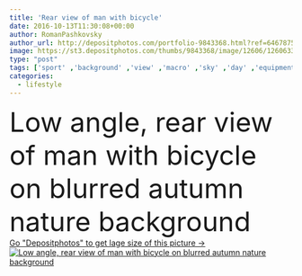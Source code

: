 ```yaml
---
title: 'Rear view of man with bicycle'
date: 2016-10-13T11:30:08+00:00
author: RomanPashkovsky
author_url: http://depositphotos.com/portfolio-9843368.html?ref=64678756
image: https://st3.depositphotos.com/thumbs/9843368/image/12606/126063390/api_thumb_450.jpg?forcejpeg=true
type: "post"
tags: ['sport' ,'background' ,'view' ,'macro' ,'sky' ,'day' ,'equipment' ,'season' ,'travel' ,'people' ,'park' ,'nature' ,'autumn' ,'leaves' ,'transport' ,'unrecognizable' ,'vehicle' ,'sports' ,'hobby' ,'healthy' ,'male' ,'man' ,'back' ,'trees' ,'concept' ,'lifestyle' ,'chain' ,'fitness' ,'exercise' ,'recreation' ,'bicycle' ,'blurred' ,'Rear' ,'cycling' ,'journey' ,'wheels' ,'riding' ,'place' ,'grove' ,'daytime' ,'sporty' ,'faceless' ,'cog wheels' ,'Recreational Pursuit' ,'close up' ,'low angle' ,'mountain bike' ,'cardio workout' ,'outdoor scene' ]
categories: 
  - lifestyle
---
```

<div aling="center">
            <font size="60"> Low angle, rear view of man with bicycle on blurred autumn nature background</font>   
</div>
<div>
    <a href='https://depositphotos.com/126063390/stock-photo-rear-view-of-man-with.html?ref=64678756' target=_blank > Go "Depositphotos" to get lage size of this picture ->
        <img href='https://depositphotos.com/126063390/stock-photo-rear-view-of-man-with.html?ref=64678756' src='https://st3.depositphotos.com/9843368/12606/i/950/depositphotos_126063390-stock-photo-rear-view-of-man-with.jpg?forcejpeg=true' alt='Low angle, rear view of man with bicycle on blurred autumn nature background' >
    </a>
</div>
